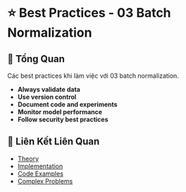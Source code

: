# ⭐ Best Practices - 03 Batch Normalization

## 🎯 Tổng Quan

Các best practices khi làm việc với 03 batch normalization.

- **Always validate data**
- **Use version control**
- **Document code and experiments**
- **Monitor model performance**
- **Follow security best practices**

## 🔗 Liên Kết Liên Quan

- [Theory](./THEORY_03_batch_normalization.md)
- [Implementation](./IMPLEMENTATION_03_batch_normalization.md)
- [Code Examples](./CODE_EXAMPLES_03_batch_normalization.md)
- [Complex Problems](./COMPLEX_PROBLEMS.md)
